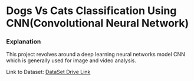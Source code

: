 # Dogs Vs Cats Classification Using CNN(Convolutional Neural Network)
<h3>Explanation</h3>
<p>This project revolves around a deep learning neural networks model CNN which is generally used for image and video analysis.</p>

<p>Link to Dataset: <a href="https://drive.google.com/drive/folders/1z_hk6czZxjPQ-rQZJDAqbu4wtv_H_sNO?usp=drive_link">DataSet Drive Link</a></p>